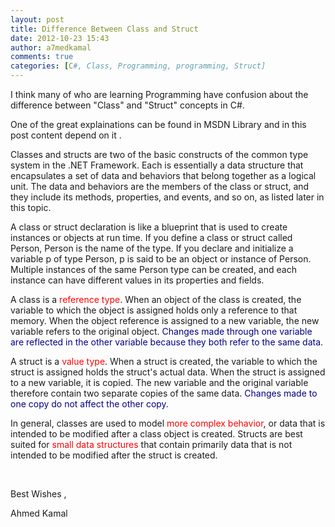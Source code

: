 ```yaml
---
layout: post
title: Difference Between Class and Struct
date: 2012-10-23 15:43
author: a7medkamal
comments: true
categories: [C#, Class, Programming, programming, Struct]
---
```

I think many of who are learning Programming have confusion about the difference between "Class" and "Struct" concepts in C#.

One of the great explainations can be found in MSDN Library and in this post content depend on it .

Classes and structs are two of the basic constructs of the common type system in the .NET Framework. Each is essentially a data structure that encapsulates a set of data and behaviors that belong together as a logical unit. The data and behaviors are the members of the class or struct, and they include its methods, properties, and events, and so on, as listed later in this topic.

A class or struct declaration is like a blueprint that is used to create instances or objects at run time. If you define a class or struct called Person, Person is the name of the type. If you declare and initialize a variable p of type Person, p is said to be an object or instance of Person. Multiple instances of the same Person type can be created, and each instance can have different values in its properties and fields.

A class is a <span style="color:#ff0000;">reference type</span>. When an object of the class is created, the variable to which the object is assigned holds only a reference to that memory. When the object reference is assigned to a new variable, the new variable refers to the original object. <span style="color:#000080;">Changes made through one variable are reflected in the other variable because they both refer to the same data.</span>

A struct is a <span style="color:#ff0000;">value type</span>. When a struct is created, the variable to which the struct is assigned holds the struct's actual data. When the struct is assigned to a new variable, it is copied. The new variable and the original variable therefore contain two separate copies of the same data. <span style="color:#000080;">Changes made to one copy do not affect the other copy.</span>

In general, classes are used to model <span style="color:#ff0000;">more complex behavior</span>, or data that is intended to be modified after a class object is created. Structs are best suited for<span style="color:#ff0000;"> small data structures</span> that contain primarily data that is not intended to be modified after the struct is created.

&nbsp;

Best Wishes ,

Ahmed Kamal

&nbsp;
